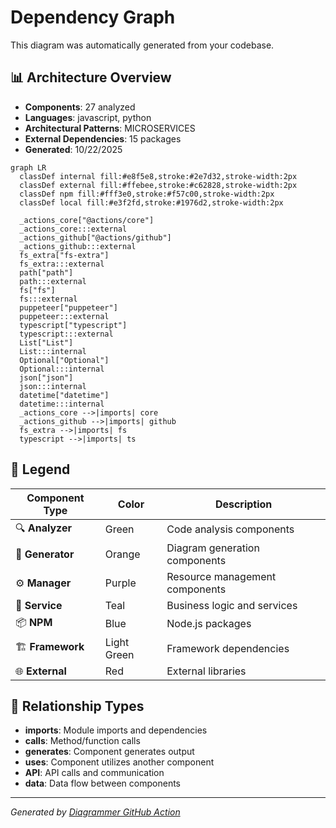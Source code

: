 # Dependency Graph

This diagram was automatically generated from your codebase.

## 📊 Architecture Overview

- **Components**: 27 analyzed
- **Languages**: javascript, python
- **Architectural Patterns**: MICROSERVICES
- **External Dependencies**: 15 packages
- **Generated**: 10/22/2025



```mermaid
graph LR
  classDef internal fill:#e8f5e8,stroke:#2e7d32,stroke-width:2px
  classDef external fill:#ffebee,stroke:#c62828,stroke-width:2px
  classDef npm fill:#fff3e0,stroke:#f57c00,stroke-width:2px
  classDef local fill:#e3f2fd,stroke:#1976d2,stroke-width:2px

  _actions_core["@actions/core"]
  _actions_core:::external
  _actions_github["@actions/github"]
  _actions_github:::external
  fs_extra["fs-extra"]
  fs_extra:::external
  path["path"]
  path:::external
  fs["fs"]
  fs:::external
  puppeteer["puppeteer"]
  puppeteer:::external
  typescript["typescript"]
  typescript:::external
  List["List"]
  List:::internal
  Optional["Optional"]
  Optional:::internal
  json["json"]
  json:::internal
  datetime["datetime"]
  datetime:::internal
  _actions_core -->|imports| core
  _actions_github -->|imports| github
  fs_extra -->|imports| fs
  typescript -->|imports| ts

```

## 🎨 Legend

| Component Type | Color | Description |
|---|---|---|
| 🔍 **Analyzer** | Green | Code analysis components |
| 🎨 **Generator** | Orange | Diagram generation components |
| ⚙️ **Manager** | Purple | Resource management components |
| 🔧 **Service** | Teal | Business logic and services |
| 📦 **NPM** | Blue | Node.js packages |
| 🏗️ **Framework** | Light Green | Framework dependencies |
| 🌐 **External** | Red | External libraries |

## 🔗 Relationship Types

- **imports**: Module imports and dependencies
- **calls**: Method/function calls
- **generates**: Component generates output
- **uses**: Component utilizes another component
- **API**: API calls and communication
- **data**: Data flow between components


---
*Generated by [Diagrammer GitHub Action](https://github.com/samjhill/diagrammer)*
